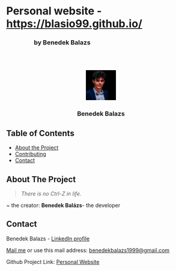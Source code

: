 # Personal website - https://blasio99.github.io/
### &nbsp;&nbsp;&nbsp;&nbsp;&nbsp;&nbsp;&nbsp;&nbsp;&nbsp;&nbsp;&nbsp;&nbsp;&nbsp;&nbsp;&nbsp;&nbsp;&nbsp;&nbsp; by Benedek Balazs

<br><br>
<p align="center">
  <a href="https://blasio99.github.io/">
    <img src="assets/img/me.png" alt="Logo" width="80" height="80">
  </a>

  <h3 align="center">Benedek Balazs</h3>
</p>

## Table of Contents

* [About the Project](#about-the-project)
* [Contributing](#contributing)
* [Contact](#contact)

## About The Project
> *There is no Ctrl-Z in life.*  
  
\~ the creator: **Benedek Balázs**- the developer   

## Contact

Benedek Balazs - [LinkedIn profile](https://www.linkedin.com/in/benedek-balazs/) 

[Mail me](mailto:benedekbalazs1999@gmail.com) or use this mail address: <benedekbalazs1999@gmail.com>

Github Project Link: [Personal Website](https://github.com/blasio99/blasio99.github.io)
